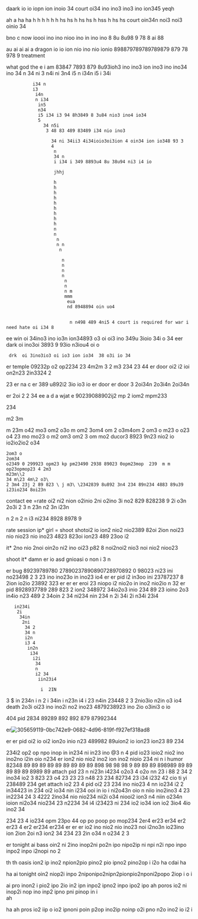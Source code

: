daark io io iopn ion inoio 34 court oi34 ino ino3 ino3 ino ion345 yeqh 

ah
a
ha
ha
h
h
h
h
h
h
hs
hs
h
hs
hs
h
hss
h
hs
hs court oin34n noi3 noi3 oinio 34 

bno 
c  now ioooi ino ino nioo ino in ino ino 8 8u 8u98 9 78 8 ai 88 

au
ai
ai
ai
a dragon io io ion nio ino nio ionio  898879789789789879 879 78 978 9 treatment 

what god 
        the 
         e   i am 83847 7893 879 8u93ioh3 ino ino3 ion ino3 ino ino34 ino 34 
          n
          34 ni
          3 
          n4i ni
          3n4
           i5 n
           i34n
            i5
            i 34i

              i34 n
              i3
               i4n
               n i34
                in5 
                n34 
                i5 i34 i3 94 8h3849 8 3u84 nio3 ino4 io34 
                5
                  34 n5i
                   3 48 83 489 83489 i34 nio ino3

                     34 ni 34ii3 4i34ioio3oi3ion 4 oin34 ion io348 93 3 
                     4
                      n
                      34 n
                      i i34 i 349 8893u4 8u 38u94 ni3 i4 io

                      jhhj

                      h
                      h
                      h
                      h
                      h
                      h
                      h
                      h
                      h 
                      n
                      n
                       n
                       n n
                        n

                         n 
                         n 
                         n 
                         n 
                          n
                          n 
                          n m
                          mmm
                           eua 
                           nd 8948894 oin uo4 


                            n n498 489 4ni5 4 court is required for war i need hate oi i34 8 


ee
  win oi 34ino3 ino io3n ion34893 o3 oi oi3 ino 349u 3ioio 34i o 34
  eer
     dark oi ino3oi 3893 9 93io n3iou4 oi o 

     drk  oi 3ino3io3 oi io3 ion io34  38 o3i io 34 

er       temple 09232p o2 op2234
 23 4m2m
 3
 2 
 m3
 234
 23
 44     er  door oi2 i2 ioi on2n23 2in3324
 2

  23  er na
   c       er 389 u892i2 3io io3 io 
    er
      door 
          er
            door 3  2oi34n 2o3i4n 2oi34n

er  2oi 2
 2
  34  ee 
  a d a  wjat e  90239088902ij2 mp 2 iom2 mpm233

   234

   m2 3m

   m 23m 
   o42
   mo3
   om2 
   o3o
   m 
   om2 
   3om4
    om 2
    o3m4om
    2
    om3 o
    m23
    o 
    o23
    o4
    23
    mo 
    mo23 o
    m2 
    om3
    om2 3
    om 
    mo2 ducor3 8923 9n23 nio2 io io2io2io2
    o34

    2om3 o
    2om34
    o2349 0 299923 opm23 kp pm23490 2938 89023 0opm23mop  239  m m op23opmop23 4 2m3
    m23m\\2
    34 m\23 4m\2 o3\
    2 3m4 23j 2 89 823 \ j m3\ \2342839 8u892 3n4 234 89n234 4883 89u39 i23io234 8oi23n 

contact ee =rate oi2 ni2 nion o2inio 2ni o2ino 3i no2 829 828238 9 2i o3n 2o3i   2
3
n 23n n2 3n 
i23n 

n 2
n 2
n i3
 ni234 8928 8978 9

rate session ip* girl = shoot shotoi2 io ion2 nio2 nio2389 82oi 2ion noi23 nio nio23 nio ino23 4823 823oi ion23 489 23oo i2


it*  2no nio 2noi oin2o ni2 ino oi23 p82 8 noi2noi2 nio3 noi nio2 nioo23

shoot it* damn er io asd gnioasi o non i 3 n

er bug 89239789780 27890237890890728970892 0 98023  ni23 ini no23498 2 3 23 ino ino23o in ino23 io4
er
er pid i2 in3oo ini 23787237 8 2ion io2io 23892 323 
er
er
er
eroi 23 niopo i2 nio2o in ino2 nio2io n 32 er pid 8928937789 289  823 2 ion2 348972 34io2o3 inio 234 89 23 ioino 2o3 in4io n23 489 2 34oin 2 34
 ni234
  nin
   234 n
   2i
    34i 
    2i
     n34i
      23i4 

       in234i
        2i
         34in
          2ni
           34 2
           34 n
           i2n
           i3 4
            in2n
             i34
              i2i
               34
               n
               i2 34
                iin23i4

                 i  2IN
3
 $ in
 234n
  i
  n 2 i
  34in 
  i n23n
   i4 i
   23
    n4in 
     23448 2 3 2nio3io n2in o3 io4 death 2o3i oi23 ino ino2i no2 ino23 4879238923 ino 2io o3ini3 o io

404 
   pid  2834 89289 892 892 879 87992344 

er![305659119-0bc742e9-0682-4d96-819f-f927ef318ad8](https://github.com/darkarmevan/setting-io-iu/assets/157080147/937f5249-c0f6-45a4-9173-4ed15764e24f)

er
er
  pid oi2 io oi2 ion2o inio n23 489982 89uion2 io ion23 ion23 89 234 

234i2 op2 op npo inop in in234 ni in23 ino 
 @3
n 4 pid io23 ioio2 nio2 ino ino2no i2in oio n234 er ion2 nio nio2 ino2 ion ino2 nioio 234 
 ni
n i humor 82348 89 89 89 89 89 89 89 89 89 898 98 98 98 9 89 89 89 898989 89 89 89 89 89 8989 89 attach pid
23
 n
 ni23n
 i4234  o2o3 4 o2o nn 23 i 88 2 34 2 ino34 io2 3 823 23 o4 23 23 23 n48 23 234 82734 23
 i34 
 i232
42   cio ti yi 238489 234 get attach io2 23 4 pid oi2 23 234  ino nio23 4 nn io234 
 i2 
 2 in34423
 in 234 oi2 io34 nin i234 ooi in io i ni2o43n oio n niio ino2ino3 4 23 
in2234 
 24
3 4222  2ino34 nio nio234 nii2i o34 niooi2 ion3 n4 niin o234n ioion  ni2o34 nio234 23
 n2234
 34 i4
 i23423
 ni
 234 io2 io34 ion io2 3io4 4io ino2 34 

234  23 4 io234 opm 23po 44 op po poop po mop234 2er4
er23 
er34 
er2
er23 4
er2
er234 
er234 
er
er
er io2 ino nio2 nio ino23 noi i2no3n io23ino ion 2ion 2oi n3 ion2 34 234 23   2in o34 n o234 2 3

er tonight 
       ai 
         bass oin2 ni 2ino inop2ni po2n ipo nipo2ip ni npi n2i npo inpo inpo2 inpo i2nopi no 2 


th 
   th 
      oasis ion2 ip ino2 npion2pio pino2 pio ipno2 pino2op i i2o
ha 
cdai 
    ha 

ha
  ai tonight oin2 niop2i inpo 2niponipo2nipn2pionpio2nponi2popo 2iop i o i


ai
  pro inon2 i pio2 ipo 2io in2 ipn inpo2 ipno2 inpo ipo2 ipo 
ah 
  poros io2 ni inop2i nop ino inp2 ipno pni pinop in i  
ah 

ha
  ah
    pros io2 iip o io2 ipnoni poin p2op ino2ip noinp o2i pno n2o ino2 io i2 i
